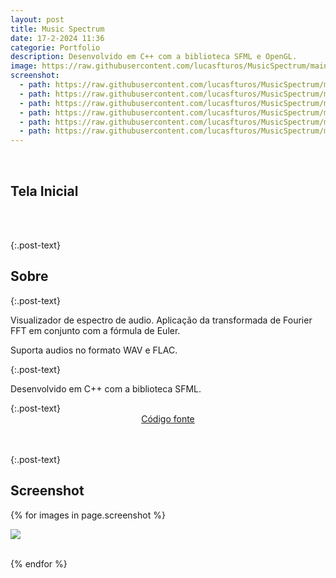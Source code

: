 ```yaml
---
layout: post
title: Music Spectrum
date: 17-2-2024 11:36
categorie: Portfolio
description: Desenvolvido em C++ com a biblioteca SFML e OpenGL.
image: https://raw.githubusercontent.com/lucasfturos/MusicSpectrum/main/assets/img/Screenshot/SineWaveFFT.png
screenshot:
  - path: https://raw.githubusercontent.com/lucasfturos/MusicSpectrum/main/assets/img/Screenshot/WindowSoftware.png
  - path: https://raw.githubusercontent.com/lucasfturos/MusicSpectrum/main/assets/img/Screenshot/SineWaveNoFFT.png
  - path: https://raw.githubusercontent.com/lucasfturos/MusicSpectrum/main/assets/img/Screenshot/SineWaveFFT.png
  - path: https://raw.githubusercontent.com/lucasfturos/MusicSpectrum/main/assets/img/Screenshot/SpectrumNoFFT.png
  - path: https://raw.githubusercontent.com/lucasfturos/MusicSpectrum/main/assets/img/Screenshot/SpectrumFFT.png
  - path: https://raw.githubusercontent.com/lucasfturos/MusicSpectrum/main/assets/img/Screenshot/WaveFFT3D.gif
---
```


<div class="post-line"></div>
<br />

## Tela Inicial

<div class="text-center">
  <img
    src="{{ page.screenshot[0].path }}"
    class="rounded post-img modal-trigger"
    alt=""
  />
</div>
<br />
<div class="post-line"></div>
<br />

{:.post-text}

## Sobre

{:.post-text}
<p>Visualizador de espectro de audio. Aplicação da transformada de Fourier FFT em conjunto com a fórmula de Euler.</p>
<p>Suporta audios no formato WAV e FLAC.</p>
{:.post-text}
<p>Desenvolvido em C++ com a biblioteca SFML.</p>
{:.post-text}

<div align="center">
    <a type="button" 
       class="btn btn-dark text-white"
       href="https://github.com/lucasfturos/MusicSpectrum" 
       target="_blank" 
    >
        <ion-icon name="logo-github"></ion-icon>
        Código fonte
    </a>
</div>

<br />
<div class="post-line"></div>
<br />

{:.post-text}

## Screenshot

{% for images in page.screenshot %}

<div class="text-center">
  <img
    src="{{ images.path }}"
    class="rounded post-img modal-trigger"
  />
</div>
<br />

{% endfor %}

<br>
<div class="modal-img" id="modal-img">
  <span class="close"><ion-icon name="close-outline"></ion-icon></span>
  <img class="rounded post-img modal-content" id="img-content" />
  <div id="caption"></div>
</div>
